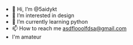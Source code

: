 - 👋 Hi, I’m @5aidykt
- 👀 I’m interested in design 
- 🌱 I’m currently learning python 
- 📫 How to reach me asdflooolfdsa@gmail.com 
- I'm amateur
<!---
5aidykt/5aidykt is a ✨ special ✨ repository because its `README.md` (this file) appears on your GitHub profile.
You can click the Preview link to take a look at your changes.
--->
